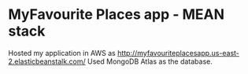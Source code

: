 # MyFavourite Places app - MEAN stack
Hosted my application in AWS as http://myfavouriteplacesapp.us-east-2.elasticbeanstalk.com/
Used MongoDB Atlas as the database.
